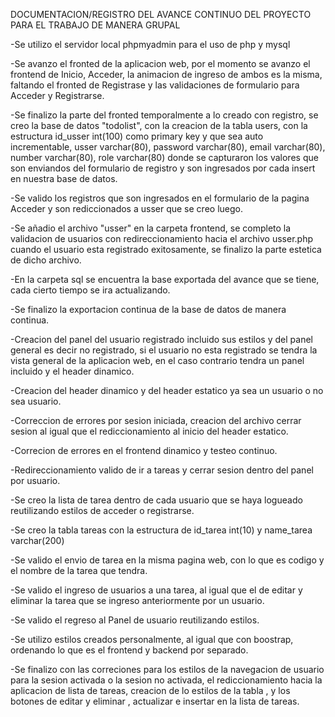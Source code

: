 DOCUMENTACION/REGISTRO DEL AVANCE CONTINUO DEL PROYECTO PARA EL TRABAJO DE MANERA GRUPAL

-Se utilizo el servidor local phpmyadmin para el uso de php y mysql

-Se avanzo el fronted de la aplicacion web, por el momento se avanzo el frontend de Inicio, Acceder, la animacion de ingreso de ambos es la misma, faltando el fronted de Registrase y las validaciones de formulario para Acceder y Registrarse.

-Se finalizo la parte del fronted temporalmente a lo creado con registro,  se creo la base de datos "todolist", con la creacion de la tabla users, con la estructura id_usser int(100) como primary key y que sea auto incrementable, usser varchar(80), password varchar(80), email varchar(80), number varchar(80), role varchar(80) donde se capturaron los valores que son enviandos del formulario de registro y son ingresados por cada insert en nuestra base de datos.


-Se valido los registros que son ingresados en el formulario de la pagina Acceder y son rediccionados a usser que se creo luego.

-Se  añadio el archivo "usser"  en la carpeta frontend, se completo la validacion de usuarios con redireccionamiento hacia el archivo usser.php cuando el usuario esta registrado exitosamente, se finalizo la parte estetica de dicho archivo.

-En la carpeta sql se encuentra la base exportada del avance que se tiene, cada cierto tiempo se ira actualizando.

-Se finalizo la exportacion continua de la base de datos de manera continua.

-Creacion del panel del usuario registrado incluido sus estilos y del panel general es decir no registrado, si el usuario no esta registrado se tendra la vista general de la aplicacion web, en el caso contrario tendra un panel incluido y el header dinamico.

-Creacion del header dinamico y del header estatico ya sea un usuario  o no sea usuario.

-Correccion de errores por sesion iniciada, creacion del archivo cerrar sesion al igual que el rediccionamiento al inicio del header estatico.

-Correcion de errores en el frontend dinamico y testeo continuo.

-Redireccionamiento valido de ir a tareas y cerrar sesion dentro del panel por usuario.

-Se creo la lista de tarea dentro de cada usuario que se haya logueado reutilizando estilos de acceder o registrarse.

-Se creo la tabla tareas con la estructura de id_tarea int(10) y name_tarea varchar(200)

-Se valido el envio de tarea en la misma pagina web, con lo que es codigo y el nombre de la tarea que tendra.

-Se valido el ingreso de usuarios a una tarea, al igual que el de editar y eliminar la tarea que se ingreso anteriormente por un usuario.

-Se valido el regreso al Panel de usuario reutilizando estilos.

-Se utilizo estilos creados personalmente, al igual que con boostrap, ordenando lo que es el frontend y backend por separado.

-Se finalizo con las correciones para los estilos de la navegacion de usuario para la sesion activada o la sesion no activada, el rediccionamiento hacia la aplicacion de lista de tareas, creacion de lo estilos de la tabla , y los botones de editar y eliminar , actualizar e insertar en la lista de tareas.
